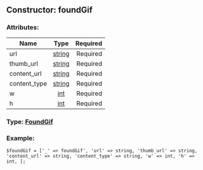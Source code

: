 ## Constructor: foundGif  

### Attributes:

| Name     |    Type       | Required |
|----------|:-------------:|---------:|
|url|[string](../types/string.md) | Required|
|thumb\_url|[string](../types/string.md) | Required|
|content\_url|[string](../types/string.md) | Required|
|content\_type|[string](../types/string.md) | Required|
|w|[int](../types/int.md) | Required|
|h|[int](../types/int.md) | Required|


### Type: [FoundGif](../types/FoundGif.md)

### Example:


```
$foundGif = ['_' => foundGif', 'url' => string, 'thumb_url' => string, 'content_url' => string, 'content_type' => string, 'w' => int, 'h' => int, ];
```